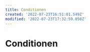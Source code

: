 ```yaml
---
title: Conditionen
created: '2022-07-23T16:51:01.549Z'
modified: '2022-07-23T17:32:59.050Z'
---
```


# Conditionen

